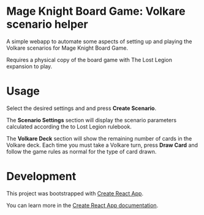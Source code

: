 # Mage Knight Board Game: Volkare scenario helper

A simple webapp to automate some aspects of setting up and playing the Volkare scenarios for Mage Knight Board Game.

Requires a physical copy of the board game with The Lost Legion expansion to play.

# Usage

Select the desired settings and and press **Create Scenario**.

The **Scenario Settings** section will display the scenario parameters calculated according the to Lost Legion rulebook.

The **Volkare Deck** section will show the remaining number of cards in the Volkare deck. Each time you must take a Volkare turn, press **Draw Card** and follow the game rules as normal for the type of card drawn.

# Development

This project was bootstrapped with [Create React App](https://github.com/facebook/create-react-app).

You can learn more in the [Create React App documentation](https://facebook.github.io/create-react-app/docs/getting-started).
